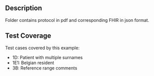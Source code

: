 ## Description

Folder contains protocol in pdf and corresponding FHIR in json format.

## Test Coverage

Test cases covered by this example:
* 1D: Patient with multiple surnames
* 1E1: Belgian resident
* 3B: Reference range comments
